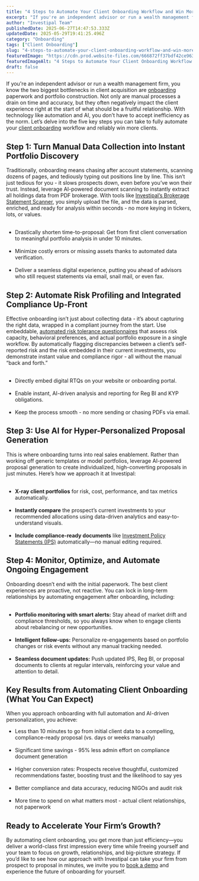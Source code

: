 ```yaml
---
title: "4 Steps to Automate Your Client Onboarding Workflow and Win More Clients"
excerpt: "If you're an independent advisor or run a wealth management firm, you know the two biggest bottlenecks in client acquisition are onboarding paperwork and portfolio construction."
author: "Investipal Team"
publishedDate: 2025-06-27T14:47:53.333Z
updatedDate: 2025-05-29T19:41:25.496Z
category: "Onboarding"
tags: ["Client Onboarding"]
slug: "4-steps-to-automate-your-client-onboarding-workflow-and-win-more-clients"
featuredImage: "https://cdn.prod.website-files.com/666872ff37bdf42ce9637d77/6838b863fee26632b564a641_Scale%20Your%20Advisory%20Practice%20with%20AI-Driven%20Tax%20Optimization%20and%20Proposals%20(7).png"
featuredImageAlt: "4 Steps to Automate Your Client Onboarding Workflow and Win More Clients"
draft: false
---
```

<p id="">If you're an independent advisor or run a wealth management firm, you know the two biggest bottlenecks in client acquisition are <a href="/blog/category/onboarding">onboarding</a> paperwork and portfolio construction. Not only are manual processes a drain on time and accuracy, but they often negatively impact the client experience right at the start of what should be a fruitful relationship. With technology like automation and AI, you don’t have to accept inefficiency as the norm. Let’s delve into the five key steps you can take to fully automate your <a href="/features/client-acquisition">client onboarding</a> workflow and reliably win more clients.</p><h2 id="">Step 1: Turn Manual Data Collection into Instant Portfolio Discovery</h2><p id="">Traditionally, onboarding means chasing after account statements, scanning dozens of pages, and tediously typing out positions line by line. This isn’t just tedious for you - it slows prospects down, even before you’ve won their trust. Instead, leverage AI-powered document scanning to instantly extract all holdings data from PDF brokerage. With tools like <a href="/features/automated-statement-scanner" target="_blank" id="">Investipal’s Brokerage Statement Scanner</a>, you simply upload the file, and the data is parsed, enriched, and ready for analysis within seconds - no more keying in tickers, lots, or values.</p><ul id=""> &nbsp;<li id="">Drastically shorten time-to-proposal: Get from first client conversation to meaningful portfolio analysis in under 10 minutes.</li> &nbsp;<li id="">Minimize costly errors or missing assets thanks to automated data verification.</li> &nbsp;<li id="">Deliver a seamless digital experience, putting you ahead of advisors who still request statements via email, snail mail, or even fax.</li></ul><h2 id="">Step 2: Automate Risk Profiling and Integrated Compliance Up-Front</h2><p id="">Effective onboarding isn’t just about collecting data - it’s about capturing the right data, wrapped in a compliant journey from the start. Use embeddable, <a href="/risk-assessment" id="">automated risk tolerance questionnaires</a> that assess risk capacity, behavioral preferences, and actual portfolio exposure in a single workflow. By automatically flagging discrepancies between a client’s self-reported risk and the risk embedded in their current investments, you demonstrate instant value and compliance rigor - all without the manual “back and forth.”</p><ul id=""> &nbsp;<li id="">Directly embed digital RTQs on your website or onboarding portal.</li> &nbsp;<li id="">Enable instant, AI-driven analysis and reporting for Reg BI and KYP obligations.</li> &nbsp;<li id="">Keep the process smooth - no more sending or chasing PDFs via email.</li></ul><h2 id="">Step 3: Use AI for Hyper-Personalized Proposal Generation</h2><p id="">This is where onboarding turns into real sales enablement. Rather than working off generic templates or model portfolios, leverage AI-powered proposal generation to create individualized, high-converting proposals in just minutes. Here’s how we approach it at Investipal:</p><ul id=""> &nbsp;<li id=""><strong id="">X-ray client portfolios</strong> for risk, cost, performance, and tax metrics automatically.</li> &nbsp;<li id=""><strong id="">Instantly compare</strong> the prospect’s current investments to your recommended allocations using data-driven analytics and easy-to-understand visuals.</li> &nbsp;<li id=""><strong id="">Include compliance-ready documents</strong> like <a href="/features/investment-policy-statements" id="">Investment Policy Statements (IPS)</a> automatically—no manual editing required.</li></ul><h2 id="">Step 4: Monitor, Optimize, and Automate Ongoing Engagement</h2><p id="">Onboarding doesn’t end with the initial paperwork. The best client experiences are proactive, not reactive. You can lock in long-term relationships by automating engagement after onboarding, including:</p><ul id=""> &nbsp;<li id=""><strong id="">Portfolio monitoring with smart alerts:</strong> Stay ahead of market drift and compliance thresholds, so you always know when to engage clients about rebalancing or new opportunities.</li> &nbsp;<li id=""><strong id="">Intelligent follow-ups:</strong> Personalize re-engagements based on portfolio changes or risk events without any manual tracking needed.</li> &nbsp;<li id=""><strong id="">Seamless document updates:</strong> Push updated IPS, Reg BI, or proposal documents to clients at regular intervals, reinforcing your value and attention to detail.</li></ul><h2 id="">Key Results from Automating Client Onboarding (What You Can Expect)</h2><p id="">When you approach onboarding with full automation and AI-driven personalization, you achieve:</p><ul id=""><li id="">Less than 10 minutes to go from initial client data to a compelling, compliance-ready proposal (vs. days or weeks manually)</li> &nbsp;<li id="">Significant time savings - 95% less admin effort on compliance document generation</li> &nbsp;<li id="">Higher conversion rates: Prospects receive thoughtful, customized recommendations faster, boosting trust and the likelihood to say yes</li> &nbsp;<li id="">Better compliance and data accuracy, reducing NIGOs and audit risk</li> &nbsp;<li id="">More time to spend on what matters most - actual client relationships, not paperwork</li></ul><h2 id="">Ready to Accelerate Your Firm’s Growth?</h2><p id="">By automating client onboarding, you get more than just efficiency—you deliver a world-class first impression every time while freeing yourself and your team to focus on growth, relationships, and big-picture strategy. If you’d like to see how our approach with Investipal can take your firm from prospect to proposal in minutes, we invite you to <a href="/book-a-demo" target="_blank">book a demo</a> and experience the future of onboarding for yourself.</p>